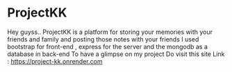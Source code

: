 # ProjectKK
Hey guyss..
ProjectKK is a platform for storing your memories with your friends and family and posting those notes with your friends 
I used bootstrap for front-end , express for the server and the mongodb as a database in back-end
To have a glimpse on my project
Do visit this site
Link : https://project-kk.onrender.com
